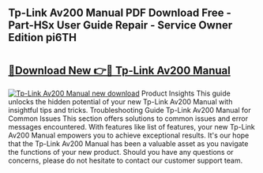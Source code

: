 ## Tp-Link Av200 Manual PDF Download Free - Part-HSx User Guide Repair - Service Owner Edition pi6TH

# <h2><a href="http://cf18059.oget.top/?id=Tp-Link+Av200+Manual">🔗Download New 👉🔴 Tp-Link Av200 Manual</a></h2>

[![Tp-Link Av200 Manual new download](https://i.imgur.com/5g1atiW.png)](http://cf18059.oget.top/?id=Tp-Link+Av200+Manual)
Product Insights This guide unlocks the hidden potential of your new Tp-Link Av200 Manual with insightful tips and tricks. Troubleshooting Guide Tp-Link Av200 Manual for Common Issues This section offers solutions to common issues and error messages encountered. With features like list of features, your new Tp-Link Av200 Manual empowers you to achieve exceptional results. It's our hope that the Tp-Link Av200 Manual has been a valuable asset as you navigate the functions of your new product. Should you have any questions or concerns, please do not hesitate to contact our customer support team.
